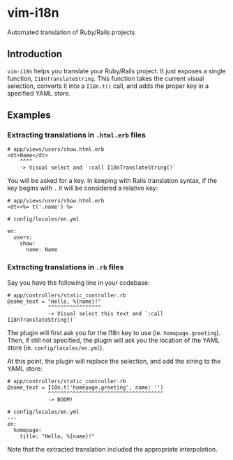# vim-i18n

Automated translation of Ruby/Rails projects

## Introduction

`vim-i18n` helps you translate your Ruby/Rails project. It just exposes a
single function, `I18nTranslateString`. This function takes the current visual
selection, converts it into a `I18n.t()` call, and adds the proper key in a
specified YAML store.

## Examples

### Extracting translations in `.html.erb` files

```
# app/views/users/show.html.erb
<dt>Name</dt>
    ^^^^
    -> Visual select and `:call I18nTranslateString()`
```

You will be asked for a key. In keeping with Rails translation syntax, if the
key begins with `.` it will be considered a relative key:

```
# app/views/users/show.html.erb
<dt><%= t('.name') %>

# config/locales/en.yml

en:
  users:
    show:
      name: Name
```

### Extracting translations in `.rb` files

Say you have the following line in your codebase:

```
# app/controllers/static_controller.rb
@some_text = "Hello, %{name}!"
             ^^^^^^^^^^^^^^^^^
             -> Visual select this text and `:call I18nTranslateString()`
```

The plugin will first ask you for the I18n key to use (ie. `homepage.greeting`).
Then, if still not specified, the plugin will ask you the location of the YAML
store (ie. `config/locales/en.yml`).

At this point, the plugin will replace the selection, and add the string to the
YAML store:

```
# app/controllers/static_controller.rb
@some_text = I18n.t('homepage.greeting', name: '')
             ^^^^^^^^^^^^^^^^^^^^^^^^^^^^^^^^^^^^^
             -> BOOM!

# config/locales/en.yml
---
en:
  homepage:
    title: "Hello, %{name}!"
```

Note that the extracted translation included the appropriate interpolation.
